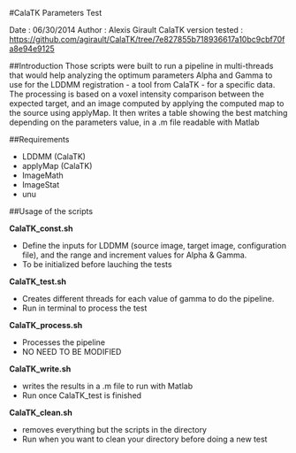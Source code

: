 #CalaTK Parameters Test

Date : 06/30/2014
Author : Alexis Girault
CalaTK version tested : https://github.com/agirault/CalaTK/tree/7e827855b718936617a10bc9cbf70fa8e94e9125

##Introduction
Those scripts were built to run a pipeline in multi-threads that would help analyzing the optimum parameters Alpha and Gamma to use for the LDDMM registration - a tool from CalaTK - for a specific data.
The processing is based on a voxel intensity comparison between the expected target, and an image computed by applying the computed map to the source using applyMap.
It then writes a table showing the best matching depending on the parameters value, in a .m file readable with Matlab

##Requirements
- LDDMM (CalaTK)
- applyMap (CalaTK)
- ImageMath
- ImageStat
- unu

##Usage of the scripts

**CalaTK_const.sh**
- Define the inputs for LDDMM (source image, target image, configuration file), and the range and increment values for Alpha & Gamma.
- To be initialized before lauching the tests

**CalaTK_test.sh**
- Creates different threads for each value of gamma to do the pipeline.
- Run in terminal to process the test

**CalaTK_process.sh**
- Processes the pipeline
- NO NEED TO BE MODIFIED

**CalaTK_write.sh**
- writes the results in a .m file to run with Matlab
- Run once CalaTK_test is finished

**CalaTK_clean.sh**
- removes everything but the scripts in the directory
- Run when you want to clean your directory before doing a new test
